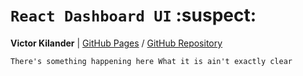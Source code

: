 # `React Dashboard UI` :suspect:

__Victor Kilander__ | [GitHub Pages](https://vctrklndr.github.io/React-Dashboard) / [GitHub Repository](https://github.com/vctrklndr/React-Dashboard)

`There's something happening here
What it is ain't exactly clear`
